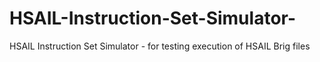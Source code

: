 HSAIL-Instruction-Set-Simulator-
================================

HSAIL Instruction Set Simulator - for testing execution of HSAIL Brig files 
